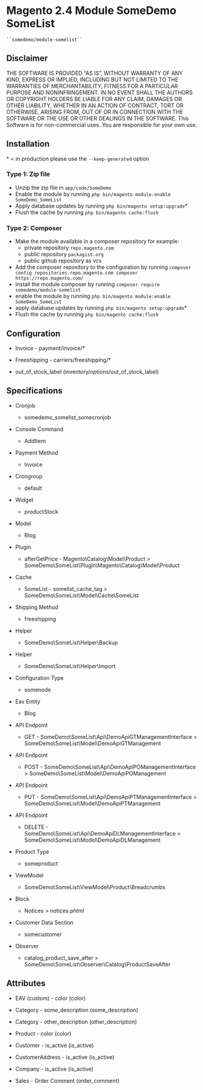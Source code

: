 # Magento 2.4 Module SomeDemo SomeList

    ``somedemo/module-somelist``




## Disclaimer
THE SOFTWARE IS PROVIDED “AS IS”, WITHOUT WARRANTY OF ANY KIND, EXPRESS OR IMPLIED, INCLUDING BUT NOT LIMITED TO THE WARRANTIES OF MERCHANTABILITY, FITNESS FOR A PARTICULAR PURPOSE AND NONINFRINGEMENT. IN NO EVENT SHALL THE AUTHORS OR COPYRIGHT HOLDERS BE LIABLE FOR ANY CLAIM, DAMAGES OR OTHER LIABILITY, WHETHER IN AN ACTION OF CONTRACT, TORT OR OTHERWISE, ARISING FROM, OUT OF OR IN CONNECTION WITH THE SOFTWARE OR THE USE OR OTHER DEALINGS IN THE SOFTWARE. This Software is for non-commercial uses. You are responsible for your own use.

## Installation
\* = in production please use the `--keep-generated` option

### Type 1: Zip file

 - Unzip the zip file in `app/code/SomeDemo`
 - Enable the module by running `php bin/magento module:enable SomeDemo_SomeList`
 - Apply database updates by running `php bin/magento setup:upgrade`\*
 - Flush the cache by running `php bin/magento cache:flush`

### Type 2: Composer

 - Make the module available in a composer repository for example:
    - private repository `repo.magento.com`
    - public repository `packagist.org`
    - public github repository as vcs
 - Add the composer repository to the configuration by running `composer config repositories.repo.magento.com composer https://repo.magento.com/`
 - Install the module composer by running `composer require somedemo/module-somelist`
 - enable the module by running `php bin/magento module:enable SomeDemo_SomeList`
 - apply database updates by running `php bin/magento setup:upgrade`\*
 - Flush the cache by running `php bin/magento cache:flush`


## Configuration

 - Invoice - payment/invoice/*

 - Freeshipping - carriers/freeshipping/*

 - out_of_stock_label (inventory/options/out_of_stock_label)


## Specifications

 - Cronjob
	- somedemo_somelist_somecronjob

 - Console Command
	- AddItem

 - Payment Method
	- Invoice

 - Crongroup
	- default

 - Widget
	- productStock

 - Model
	- Blog

 - Plugin
	- afterGetPrice - Magento\Catalog\Model\Product > SomeDemo\SomeList\Plugin\Magento\Catalog\Model\Product

 - Cache
	- SomeList - somelist_cache_tag > SomeDemo\SomeList\Model\Cache\SomeList

 - Shipping Method
	- freeshipping

 - Helper
	- SomeDemo\SomeList\Helper\Backup

 - Helper
	- SomeDemo\SomeList\Helper\Import

 - Configuration Type
	- somenode

 - Eav Entity
	- Blog

 - API Endpoint
	- GET - SomeDemo\SomeList\Api\DemoApiGTManagementInterface > SomeDemo\SomeList\Model\DemoApiGTManagement

 - API Endpoint
	- POST - SomeDemo\SomeList\Api\DemoApiPOManagementInterface > SomeDemo\SomeList\Model\DemoApiPOManagement

 - API Endpoint
	- PUT - SomeDemo\SomeList\Api\DemoApiPTManagementInterface > SomeDemo\SomeList\Model\DemoApiPTManagement

 - API Endpoint
	- DELETE - SomeDemo\SomeList\Api\DemoApiDLManagementInterface > SomeDemo\SomeList\Model\DemoApiDLManagement

 - Product Type
	- someproduct

 - ViewModel
	- SomeDemo\SomeList\ViewModel\Product\Breadcrumbs

 - Block
	- Notices > notices.phtml

 - Customer Data Section
	- somecustomer

 - Observer
	- catalog_product_save_after > SomeDemo\SomeList\Observer\Catalog\ProductSaveAfter


## Attributes

 - EAV (custom) - color (color)

 - Category - some_description (some_description)

 - Category - other_description (other_description)

 - Product - color (color)

 - Customer - is_active (is_active)

 - CustomerAddress - is_active (is_active)

 - Company - is_active (is_active)

 - Sales - Order Comment (order_comment)

